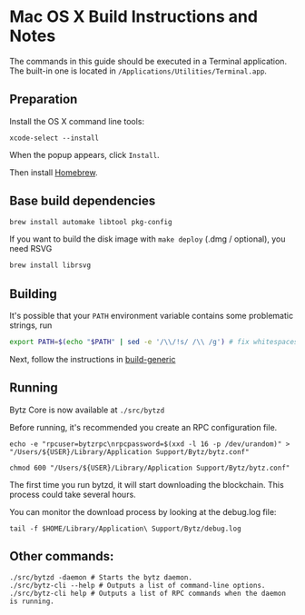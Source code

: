 Mac OS X Build Instructions and Notes
====================================
The commands in this guide should be executed in a Terminal application.
The built-in one is located in `/Applications/Utilities/Terminal.app`.

Preparation
-----------
Install the OS X command line tools:

`xcode-select --install`

When the popup appears, click `Install`.

Then install [Homebrew](https://brew.sh).

Base build dependencies
-----------------------

```bash
brew install automake libtool pkg-config
```

If you want to build the disk image with `make deploy` (.dmg / optional), you need RSVG
```bash
brew install librsvg
```

Building
--------

It's possible that your `PATH` environment variable contains some problematic strings, run
```bash
export PATH=$(echo "$PATH" | sed -e '/\\/!s/ /\\ /g') # fix whitespaces
```

Next, follow the instructions in [build-generic](build-generic.md)

Running
-------

Bytz Core is now available at `./src/bytzd`

Before running, it's recommended you create an RPC configuration file.

    echo -e "rpcuser=bytzrpc\nrpcpassword=$(xxd -l 16 -p /dev/urandom)" > "/Users/${USER}/Library/Application Support/Bytz/bytz.conf"

    chmod 600 "/Users/${USER}/Library/Application Support/Bytz/bytz.conf"

The first time you run bytzd, it will start downloading the blockchain. This process could take several hours.

You can monitor the download process by looking at the debug.log file:

    tail -f $HOME/Library/Application\ Support/Bytz/debug.log

Other commands:
-------

    ./src/bytzd -daemon # Starts the bytz daemon.
    ./src/bytz-cli --help # Outputs a list of command-line options.
    ./src/bytz-cli help # Outputs a list of RPC commands when the daemon is running.
